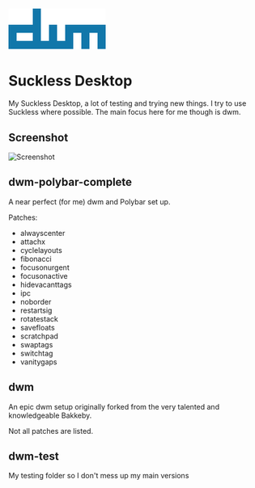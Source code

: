 # ![](dwm.png)

# Suckless Desktop

My Suckless Desktop, a lot of testing and trying new things.  I try to use Suckless where possible. The main focus here for me though is dwm.  

## Screenshot

![Screenshot](screenshot.png?raw=true)

## dwm-polybar-complete

A near perfect (for me) dwm and Polybar set up. 

Patches:
- alwayscenter
- attachx
- cyclelayouts
- fibonacci
- focusonurgent
- focusonactive
- hidevacanttags
- ipc
- noborder
- restartsig
- rotatestack
- savefloats
- scratchpad
- swaptags
- switchtag
- vanitygaps

## dwm

An epic dwm setup originally forked from the very talented and knowledgeable Bakkeby.

Not all patches are listed.

## dwm-test

My testing folder so I don't mess up my main versions

